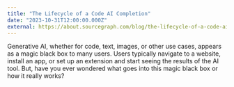 ```yaml
---
title: "The Lifecycle of a Code AI Completion"
date: "2023-10-31T12:00:00.000Z"
external: https://about.sourcegraph.com/blog/the-lifecycle-of-a-code-ai-completion
---
```


Generative AI, whether for code, text, images, or other use cases, appears as a magic black box to many users. Users typically navigate to a website, install an app, or set up an extension and start seeing the results of the AI tool. But, have you ever wondered what goes into this magic black box or how it really works?
